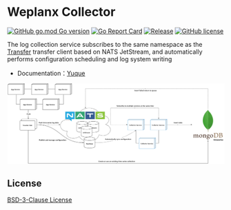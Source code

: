 # Weplanx Collector

[![GitHub go.mod Go version](https://img.shields.io/github/go-mod/go-version/weplanx/collector?style=flat-square)](https://github.com/weplanx/collector)
[![Go Report Card](https://goreportcard.com/badge/github.com/weplanx/collector?style=flat-square)](https://goreportcard.com/report/github.com/weplanx/collector)
[![Release](https://img.shields.io/github/v/release/weplanx/collector.svg?style=flat-square)](https://github.com/weplanx/collector)
[![GitHub license](https://img.shields.io/github/license/weplanx/collector?style=flat-square)](https://raw.githubusercontent.com/weplanx/collector/main/LICENSE)

The log collection service subscribes to the same namespace as the [Transfer](https://github.com/weplanx/transfer) transfer client based on NATS JetStream, and automatically performs configuration scheduling and log system writing

- Documentation：[Yuque](https://www.yuque.com/kainonly/weplanx/collector)

![](yuque_diagram.jpg)

## License

[BSD-3-Clause License](https://github.com/weplanx/collector/blob/main/LICENSE)
